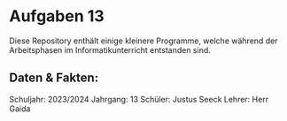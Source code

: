 # Aufgaben 13 

Diese Repository enthält einige kleinere Programme, welche während der Arbeitsphasen im Informatikunterricht entstanden sind.

## Daten & Fakten:

Schuljahr: 2023/2024
Jahrgang: 13
Schüler: Justus Seeck
Lehrer: Herr Gaida